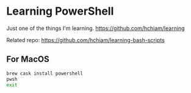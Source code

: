 # Learning PowerShell

Just one of the things I'm learning. <https://github.com/hchiam/learning>

Related repo: <https://github.com/hchiam/learning-bash-scripts>

## For MacOS

```bash
brew cask install powershell
pwsh
exit
```
